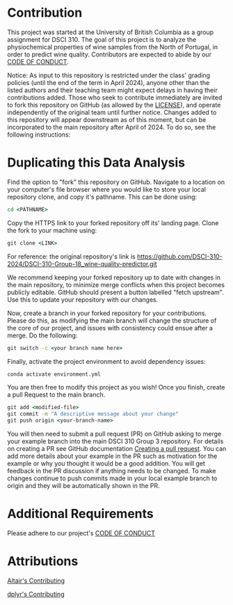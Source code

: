 # Contribution

This project was started at the University of British Columbia as a group assignment for DSCI 310. The goal of this project is to analyze the physiochemical properties of wine samples from the North of Portugal, in order to predict wine quality. Contributors are expected to abide by our [CODE OF CONDUCT](https://github.com/DSCI-310-2024/DSCI-310-Group-18_wine-quality-predictor/blob/092310ce3f540557115500bdbec58c3157f7587d/CODE_OF_CONDUCT.MD). 

Notice: As input to this repository is restricted under the class' grading policies (until the end of the term in April 2024), anyone other than the listed authors and their teaching team might expect delays in having their contributions added. Those who seek to contribute immediately are invited to fork this repository on GitHub (as allowed by the [LICENSE](https://github.com/DSCI-310-2024/DSCI-310-Group-18_wine-quality-predictor/blob/304f29cfdbd36ace6a540083733da9f349faf6e9/LICENSE)), and operate independently of the original team until further notice. Changes added to this repository will appear downstream as of this moment, but can be incorporated to the main repository after April of 2024. To do so, see the following instructions:

# Duplicating this Data Analysis

Find the option to "fork" this repository on GitHub. Navigate to a location on your computer's file browser where you would like to store your local repository clone, and copy it's pathname. This can be done using:

```cmd
cd <PATHNAME>
```

Copy the HTTPS link to your forked repository off its' landing page. Clone the fork to your machine using:

```cmd
git clone <LINK>
```

For reference: the original repository's link is https://github.com/DSCI-310-2024/DSCI-310-Group-18_wine-quality-predictor.git

We recommend keeping your forked repository up to date with changes in the main repository, to minimize merge conflicts when this project becomes publicly editable. GitHub should present a button labelled "fetch upstream". Use this to update your repository with our changes.

Now, create a branch in your forked repository for your contributions. Please do this, as modifying the main branch will change the structure of the core of our project, and issues with consistency could ensue after a merge. Do the following:

```cmd
git switch -c <your branch name here>
```

Finally, activate the project environment to avoid dependency issues:

```cmd
conda activate environment.yml
```

You are then free to modify this project as you wish! Once you finish, create a pull Request to the main branch.

```cmd
git add <modified-file>
git commit -m "A descriptive message about your change"
git push origin <your-branch-name>
```

You will then need to submit a pull request (PR) on GitHub asking to merge
your example branch into the main DSCI 310 Group 3 repository. For details on creating a PR see GitHub
documentation [Creating a pull
request](https://help.github.com/en/articles/creating-a-pull-request). You can
add more details about your example in the PR such as motivation for the
example or why you thought it would be a good addition.  You will get feedback
in the PR discussion if anything needs to be changed. To make changes continue
to push commits made in your local example branch to origin and they will be
automatically shown in the PR.

# Additional Requirements

Please adhere to our project's [CODE OF CONDUCT](https://github.com/DSCI-310-2024/DSCI-310-Group-18_wine-quality-predictor/blob/02d26dcc2b168e58758963702923bc126748a055/CODE_OF_CONDUCT.md)

# Attributions

[Altair's Contributing](https://github.com/altair-viz/altair/blob/main/CONTRIBUTING.md)

[dplyr's Contributing](https://github.com/tidyverse/dplyr/blob/main/.github/CONTRIBUTING.md)